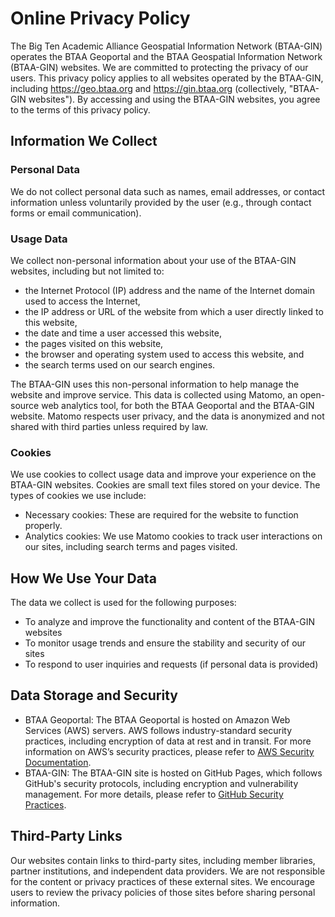 # Online Privacy Policy


The Big Ten Academic Alliance Geospatial Information Network (BTAA-GIN) operates the BTAA Geoportal and the BTAA Geospatial Information Network (BTAA-GIN) websites. We are committed to protecting the privacy of our users. This privacy policy applies to all websites operated by the BTAA-GIN, including https://geo.btaa.org and https://gin.btaa.org (collectively, "BTAA-GIN websites"). By accessing and using the BTAA-GIN websites, you agree to the terms of this privacy policy.

## Information We Collect

### Personal Data
We do not collect personal data such as names, email addresses, or contact information unless voluntarily provided by the user (e.g., through contact forms or email communication).

### Usage Data
We collect non-personal information about your use of the BTAA-GIN websites, including but not limited to:

- the Internet Protocol (IP) address and the name of the Internet domain used to access the Internet,
- the IP address or URL of the website from which a user directly linked to this website,
- the date and time a user accessed this website,
- the pages visited on this website,
- the browser and operating system used to access this website, and
- the search terms used on our search engines.

The BTAA-GIN uses this non-personal information to help manage the website and improve service. This data is collected using Matomo, an open-source web analytics tool, for both the BTAA Geoportal and the BTAA-GIN website. Matomo respects user privacy, and the data is anonymized and not shared with third parties unless required by law.

### Cookies
We use cookies to collect usage data and improve your experience on the BTAA-GIN websites. Cookies are small text files stored on your device. The types of cookies we use include:
- Necessary cookies: These are required for the website to function properly.
- Analytics cookies: We use Matomo cookies to track user interactions on our sites, including search terms and pages visited.

## How We Use Your Data

The data we collect is used for the following purposes:
- To analyze and improve the functionality and content of the BTAA-GIN websites
- To monitor usage trends and ensure the stability and security of our sites
- To respond to user inquiries and requests (if personal data is provided)

## Data Storage and Security

- BTAA Geoportal: The BTAA Geoportal is hosted on Amazon Web Services (AWS) servers. AWS follows industry-standard security practices, including encryption of data at rest and in transit. For more information on AWS’s security practices, please refer to [AWS Security Documentation](https://aws.amazon.com/security/).
- BTAA-GIN: The BTAA-GIN site is hosted on GitHub Pages, which follows GitHub's security protocols, including encryption and vulnerability management. For more details, please refer to [GitHub Security Practices](https://docs.github.com/en/site-policy/security).


## Third-Party Links

Our websites contain links to third-party sites, including member libraries, partner institutions, and independent data providers. We are not responsible for the content or privacy practices of these external sites. We encourage users to review the privacy policies of those sites before sharing personal information.